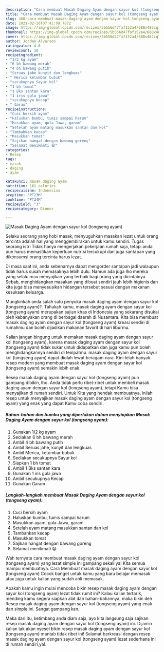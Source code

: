 ```yaml
---
description: "Cara membuat Masak Daging Ayam dengan sayur kol (tongseng ayam) yang nikmat Untuk Jualan"
title: "Cara membuat Masak Daging Ayam dengan sayur kol (tongseng ayam) yang nikmat Untuk Jualan"
slug: 460-cara-membuat-masak-daging-ayam-dengan-sayur-kol-tongseng-ayam-yang-nikmat-untuk-jualan
date: 2021-02-16T07:42:09.787Z
image: https://img-global.cpcdn.com/recipes/5b556d47faf152a4/680x482cq70/masak-daging-ayam-dengan-sayur-kol-tongseng-ayam-foto-resep-utama.jpg
thumbnail: https://img-global.cpcdn.com/recipes/5b556d47faf152a4/680x482cq70/masak-daging-ayam-dengan-sayur-kol-tongseng-ayam-foto-resep-utama.jpg
cover: https://img-global.cpcdn.com/recipes/5b556d47faf152a4/680x482cq70/masak-daging-ayam-dengan-sayur-kol-tongseng-ayam-foto-resep-utama.jpg
author: Jordan Alvarado
ratingvalue: 4.6
reviewcount: 10
recipeingredient:
- "1/2 kg ayam"
- "6 bh bawang merah"
- "4 bh bawang putih"
- "Seruas jahe kunyit dan lengkuas"
- " Merica ketumbar bubuk"
- "secukupnya Sayur kol"
- "1 bh tomat"
- "1 Bks santan kara"
- "1 iris gula jawa"
- "secukupnya Kecap"
- " Garam"
recipeinstructions:
- "Cuci bersih ayam"
- "Haluskan bumbu, tumis sampai harum"
- "Masukkan ayam, gula Jawa, garam"
- "Setelah ayam matang masukkan santan dan kol"
- "Tambahkan kecap"
- "Masukkan tomat"
- "Sajikan hangat dengan bawang goreng"
- "Selamat menikmati 😁"
categories:
- Resep
tags:
- masak
- daging
- ayam

katakunci: masak daging ayam 
nutrition: 161 calories
recipecuisine: Indonesian
preptime: "PT23M"
cooktime: "PT34M"
recipeyield: "3"
recipecategory: Dinner

---
```



![Masak Daging Ayam dengan sayur kol (tongseng ayam)](https://img-global.cpcdn.com/recipes/5b556d47faf152a4/680x482cq70/masak-daging-ayam-dengan-sayur-kol-tongseng-ayam-foto-resep-utama.jpg)

Selaku seorang yang hobi masak, menyuguhkan masakan lezat untuk orang tercinta adalah hal yang menggembirakan untuk kamu sendiri. Tugas seorang istri Tidak hanya mengerjakan pekerjaan rumah saja, tetapi anda pun harus memastikan keperluan nutrisi tercukupi dan juga santapan yang dikonsumsi orang tercinta harus lezat.

Di masa  saat ini, anda sebenarnya dapat mengorder santapan jadi walaupun tidak harus susah memasaknya lebih dulu. Namun ada juga lho mereka yang selalu mau menyajikan yang terbaik bagi orang yang dicintainya. Sebab, menghidangkan masakan yang dibuat sendiri jauh lebih higienis dan kita juga bisa menyesuaikan hidangan tersebut sesuai dengan makanan kesukaan keluarga. 



Mungkinkah anda salah satu penyuka masak daging ayam dengan sayur kol (tongseng ayam)?. Tahukah kamu, masak daging ayam dengan sayur kol (tongseng ayam) merupakan sajian khas di Indonesia yang sekarang disukai oleh kebanyakan orang di berbagai daerah di Nusantara. Kita bisa membuat masak daging ayam dengan sayur kol (tongseng ayam) kreasi sendiri di rumahmu dan boleh dijadikan makanan favorit di hari liburmu.

Kalian jangan bingung untuk memakan masak daging ayam dengan sayur kol (tongseng ayam), karena masak daging ayam dengan sayur kol (tongseng ayam) tidak sukar untuk didapatkan dan juga kamu pun boleh menghidangkannya sendiri di tempatmu. masak daging ayam dengan sayur kol (tongseng ayam) dapat diolah lewat beragam cara. Kini telah banyak resep modern yang membuat masak daging ayam dengan sayur kol (tongseng ayam) semakin lebih enak.

Resep masak daging ayam dengan sayur kol (tongseng ayam) pun gampang dibikin, lho. Anda tidak perlu ribet-ribet untuk membeli masak daging ayam dengan sayur kol (tongseng ayam), tetapi Kamu bisa menyajikan di rumah sendiri. Untuk Kita yang hendak membuatnya, inilah resep untuk menyajikan masak daging ayam dengan sayur kol (tongseng ayam) yang enak yang dapat Kamu coba sendiri.

<!--inarticleads1-->

##### Bahan-bahan dan bumbu yang diperlukan dalam menyiapkan Masak Daging Ayam dengan sayur kol (tongseng ayam):

1. Gunakan 1/2 kg ayam
1. Sediakan 6 bh bawang merah
1. Ambil 4 bh bawang putih
1. Ambil Seruas jahe, kunyit dan lengkuas
1. Ambil  Merica, ketumbar bubuk
1. Sediakan secukupnya Sayur kol
1. Siapkan 1 bh tomat
1. Ambil 1 Bks santan kara
1. Gunakan 1 iris gula jawa
1. Ambil secukupnya Kecap
1. Gunakan  Garam




<!--inarticleads2-->

##### Langkah-langkah membuat Masak Daging Ayam dengan sayur kol (tongseng ayam):

1. Cuci bersih ayam
1. Haluskan bumbu, tumis sampai harum
1. Masukkan ayam, gula Jawa, garam
1. Setelah ayam matang masukkan santan dan kol
1. Tambahkan kecap
1. Masukkan tomat
1. Sajikan hangat dengan bawang goreng
1. Selamat menikmati 😁




Wah ternyata cara membuat masak daging ayam dengan sayur kol (tongseng ayam) yang lezat simple ini gampang sekali ya! Kita semua mampu membuatnya. Cara Membuat masak daging ayam dengan sayur kol (tongseng ayam) Cocok banget untuk kamu yang baru belajar memasak atau juga untuk kalian yang sudah ahli memasak.

Apakah kamu ingin mulai mencoba bikin resep masak daging ayam dengan sayur kol (tongseng ayam) lezat tidak rumit ini? Kalau kalian tertarik, mending kamu segera siapkan alat dan bahan-bahannya, maka bikin deh Resep masak daging ayam dengan sayur kol (tongseng ayam) yang enak dan simple ini. Sangat gampang kan. 

Maka dari itu, ketimbang anda diam saja, ayo kita langsung saja sajikan resep masak daging ayam dengan sayur kol (tongseng ayam) ini. Dijamin kalian tak akan nyesel bikin resep masak daging ayam dengan sayur kol (tongseng ayam) mantab tidak ribet ini! Selamat berkreasi dengan resep masak daging ayam dengan sayur kol (tongseng ayam) lezat sederhana ini di rumah sendiri,ya!.

